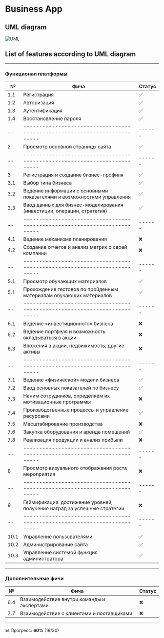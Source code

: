 # Business App

## UML diagram
![UML](https://github.com/user-attachments/assets/4fb03ca0-ebb7-42c4-82fb-c41abf53f87e)

## List of features according to UML diagram

---

### Функционал платформы

| №  | Фича                                                                     | Статус |
| -- | -------------------------------------------------------------------------| ------ |
| 1.1| Регистрация                                                              | ✅     |
| 1.2| Авторизация                                                              | ✅     |
| 1.3| Аутентификация                                                           | ✅     |
| 1.4| Восстановление пароля                                                    | ✅     |
| -- | -------------------------------------------------------------------------| ------ |
| 2  | Просмотр основной страницы сайта                                         | ✅     |
| -- | -------------------------------------------------------------------------| ------ |
| 3  | Регистрация и создание бизнес-профиля                                    | ✅     |
| 3.1| Выбор типа бизнеса                                                       | ✅     |
| 3.2| Ведение информации с основными показателями и возможностями управления   | ✅     |
| 3.3| Ввод данных для бизнес-моделирования (инвестиции, операции, стратегия)   | ✅     |
| -- | -------------------------------------------------------------------------| ------ |
| 4.1| Ведение механизма планирования                                           | ❌     |
| 4.2| Создание отчетов и анализ метрик о своей компании                        | ❌     |
| -- | -------------------------------------------------------------------------| ------ |
| 5.1| Просмотр обучающих материалов                                            | ✅     |
| 5.1| Прохождение тестовов по пройденным материалам обучающих материалов       | ✅     |
| -- | -------------------------------------------------------------------------| ------ |
| 6.1| Ведение «инвестиционного» бизнеса                                        | ❌     |
| 6.2| Ведение портфеля и возможность вкладываться в акции                      | ❌     |
| 6.3| Вложения в акции, недвижимость, другие активы                            | ❌     |
| -- | -------------------------------------------------------------------------| ------ |
| 7.1| Ведение «физической» модели бизнеса                                      | ✅     |
| 7.2| Ввод основных показателей по бизнесу                                     | ✅     |
| 7.3| Наним сотрудников, определяем их мотивационные программы                 | ❌     |
| 7.4| Производственные процессы и управление ресурсами                         | ✅     |
| 7.5| Масштабирование производства                                             | ❌     |
| 7.6| Закупка оборудования и аренда помещений                                  | ✅     |
| 7.8| Реализация продукции и анализ прибыли                                    | ❌     |
| -- | -------------------------------------------------------------------------| ------ |
|   8| Просмотр визуального отображения роста мероприятия                       | ❌     |
| -- | -------------------------------------------------------------------------| ------ |
|   9| Геймификация: достижение уровней, получение наград за успешные стратегии | ❌     |
| -- | -------------------------------------------------------------------------| ------ |
| 10.1| Управление пользователями                                               | ✅     |
| 10.2| Администрирование сайта                                                 | ✅     |
| 10.3| Управление системой функция администратора                              | ✅     |
---

### Дополнительные фичи

| №  | Фича                                                     | Статус |
| -- | -------------------------------------------------------- | ------ |
| 6.4| Взаимодействие внутри команды и экспертами               | ❌     |
| 7.7| Взаимодействие с клиентами и поставщиками                | ❌     |
---

📊 Прогресс: **60%** (18/30)

